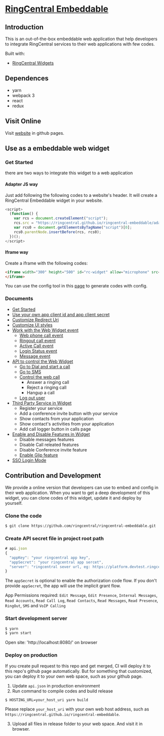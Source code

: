 # [RingCentral Embeddable](https://ringcentral.github.io/ringcentral-embeddable/)

## Introduction

This is an out-of-the-box embeddable web application that help developers to integrate RingCentral services to their web applications with few codes.

Built with:

* [RingCentral Widgets](https://github.com/ringcentral/ringcentral-js-widgets)

## Dependences

* yarn
* webpack 3
* react
* redux

## Visit Online

Visit [website](https://ringcentral.github.io/ringcentral-embeddable/) in github pages.

## Use as a embeddable web widget

### Get Started

there are two ways to integrate this widget to a web application

#### Adapter JS way

Just add following the following codes to a website's header. It will create a RingCentral Embeddable widget in your website.

```js
<script>
  (function() {
    var rcs = document.createElement("script");
    rcs.src = "https://ringcentral.github.io/ringcentral-embeddable/adapter.js";
    var rcs0 = document.getElementsByTagName("script")[0];
    rcs0.parentNode.insertBefore(rcs, rcs0);
  })();
</script>
```

#### Iframe way

Create a iframe with the following codes:

```html
<iframe width="300" height="500" id="rc-widget" allow="microphone" src="https://ringcentral.github.io/ringcentral-embeddable/app.html">
</iframe>
```

You can use the config tool in this [page](https://ringcentral.github.io/ringcentral-embeddable) to generate codes with config.

### Documents

* [Get Started](docs/get-started.md)
* [Use your own app client id and app client secret](docs/config-client-id-and-secret.md)
* [Customize Redirect Uri](docs/customize-redirect-uri.md)
* [Customize UI styles](docs/customize-ui-styles.md)
* [Work with the Web Widget event](docs/widget-event.md)
  * [Web phone call event](docs/widget-event.md#web-phone-call-event)
  * [Ringout call event](docs/widget-event.md#ringout-call-event)
  * [Active Call event](docs/widget-event.md#active-call-event)
  * [Login Status event](docs/widget-event.md#login-status-event)
  * [Message event](docs/widget-event.md#message-event)
* [API to control the Web Widget](docs/control-widget.md)
  * [Go to Dial and start a call](docs/control-widget.md#go-to-dial-and-start-a-call)
  * [Go to SMS](docs/control-widget.md#go-to-sms-page)
  * [Control the web call](docs/control-widget.md#control-the-web-call)
    * Answer a ringing call
    * Reject a ringing call
    * Hangup a call
  * [Log out user](docs/control-widget.md#log-out-user)
* [Third Party Service in Widget](docs/third-party-service-in-widget.md)
  * Register your service
  * Add a conference invite button with your service
  * Show contacts from your application
  * Show contact's activities from your application
  * Add call logger button in calls page
* [Enable and Disable Features in Widget](docs/disable-features.md)
  * Disable messages features
  * Disable Call releated features
  * Disable Conference invite feature
  * [Enable Glip feature](docs/disable-features.md#enable-glip-feature)
* [SSO Login Mode](docs/sso-login-mode.md)

## Contribution and Development

We provide a online version that developers can use to embed and config in their web application. When you want to get a deep development of this widget, you can clone codes of this widget, update it and deploy by yourself.

### Clone the code

```bash
$ git clone https://github.com/ringcentral/ringcentral-embeddable.git
```

### Create API secret file in project root path

```js
# api.json
{
  "appKey": "your ringcentral app key",
  "appSecret": "your ringcentral app sercet",
  "server": "ringcentral sever url, eg: https://platform.devtest.ringcentral.com"
}
```

The `appSecret` is optional to enable the authorization code flow. If you don't provide `appSecret`, the app will use the implicit grant flow.

App Permissions required: `Edit Message`, `Edit Presence`, `Internal Messages`, `Read Accounts`, `Read Call Log`, `Read Contacts`, `Read Messages`, `Read Presence`, `RingOut`, `SMS` and `VoIP Calling`

### Start development server

```bash
$ yarn
$ yarn start
```

Open site: 'http://localhost:8080/' on browser

### Deploy on production

If you create pull request to this repo and get merged, CI will deploy it to this repo's github page automatically. But for something that customized, you can deploy it to your own web space, such as your github page.

1. Update `api.json` in production environment
2. Run command to compile codes and build release

```
$ HOSTING_URL=your_host_uri yarn build
```
Please replace `your_host_uri` with your own web host address, such as `https://ringcentral.github.io/ringcentral-embeddable`.

3. Upload all files in release folder to your web space. And visit it in browser.

